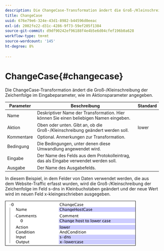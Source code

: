 ```yaml
---
description: Die ChangeCase-Transformation ändert die Groß-/Kleinschreibung der Zeichenfolge im Eingabeparameter, wie im Aktionsparameter angegeben.
title: ChangeCase
uuid: 676e79e6-324e-43d1-8982-b44596d0eeac
exl-id: 2002fe22-d31c-4286-9f73-59ef205f1384
source-git-commit: d9df90242ef96188f4e4b5e6d04cfef196b0a628
workflow-type: tm+mt
source-wordcount: '145'
ht-degree: 8%

---
```


# ChangeCase{#changecase}

Die ChangeCase-Transformation ändert die Groß-/Kleinschreibung der Zeichenfolge im Eingabeparameter, wie im Aktionsparameter angegeben.

| Parameter | Beschreibung | Standard |
|---|---|---|
| Name | Deskriptiver Name der Transformation. Hier können Sie einen beliebigen Namen eingeben. |  |
| Aktion | Oben oder unten. Gibt an, ob die Groß-/Kleinschreibung geändert werden soll. | lower |
| Kommentare | Optional. Anmerkungen zur Transformation. |  |
| Bedingung | Die Bedingungen, unter denen diese Umwandlung angewendet wird. |  |
| Eingabe | Der Name des Felds aus dem Protokolleintrag, das als Eingabe verwendet werden soll. |  |
| Ausgabe | Der Name des Ausgabefelds. |  |

In diesem Beispiel, in dem Felder von Daten verwendet werden, die aus dem Website-Traffic erfasst wurden, wird die Groß-/Kleinschreibung der Zeichenfolge im Feld s-dns in Kleinbuchstaben geändert und der neue Wert wird im neuen Feld x-kleingeschrieben ausgegeben.

![](assets/cfg_TransformationType_ChangeCase.png)
